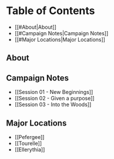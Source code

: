 # Table of Contents
- [[#About|About]]
- [[#Campaign Notes|Campaign Notes]]
- [[#Major Locations|Major Locations]]
## About

## Campaign Notes
- [[Session 01 - New Beginnings]]
- [[Session 02 - Given a purpose]]
- [[Session 03 - Into the Woods]]
## Major Locations
- [[Pefergee]]
- [[Tourelle]]
- [[Ellerythia]]